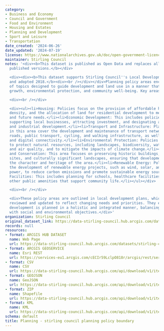 ```yaml
---
category:
- Business and Economy
- Council and Government
- Food and Environment
- Housing and Estates
- Planning and Development
- Sport and Leisure
- Transportation
date_created: '2024-06-26'
date_updated: '2024-07-19'
license: https://www.nationalarchives.gov.uk/doc/open-government-licence/version/3/
maintainer: Stirling Council
notes: '<div><b>This dataset is published as Open Data and replaces all previously
  published versions.</b></div>

  <div><div><b>This dataset supports Stirling Council''s Local Development Plan, published
  and adopted 2018.</b><div><br /></div></div>Planning policy areas encompass a range
  of topics designed to guide development and land use in a manner that supports sustainable
  growth, environmental protection, and community well-being. Key areas include:</div>

  <div><br /></div>

  <div><ul><li>Housing: Policies focus on the provision of affordable housing, housing
  density, and the allocation of land for residential development to meet current
  and future needs.</li><li>Economic Development: This includes policies aimed at
  supporting local businesses, attracting investment, and designating areas for commercial
  and industrial development.</li><li>Transport and Infrastructure: Planning policies
  in this area cover the development and maintenance of transport networks, including
  roads, public transport, cycling, and walking infrastructure, as well as utilities
  and digital connectivity.</li><li>Environmental Protection: Policies are designed
  to protect natural resources, including landscapes, biodiversity, water quality,
  and air quality, and to mitigate the impacts of climate change.</li><li>Heritage
  and Conservation: This area focuses on preserving historic buildings, archaeological
  sites, and culturally significant landscapes, ensuring that development respects
  the character and heritage of the area.</li><li>Renewable Energy: Policies support
  the development of renewable energy projects, such as wind, solar, and hydroelectric
  power, to reduce carbon emissions and promote sustainable energy sources.</li><li>Community
  Facilities: This includes planning for schools, healthcare facilities, parks, and
  other public amenities that support community life.</li></ul></div>

  <div><br /></div>

  <div>These policy areas are outlined in local development plans, which are periodically
  reviewed and updated to reflect changing needs and priorities. They ensure that
  development is planned in a holistic and integrated manner, balancing economic growth
  with social and environmental objectives.</div>'
organization: Stirling Council
original_dataset_link: https://data-stirling-council.hub.arcgis.com/datasets/stirling-council::planning-stirling-council-planning-policy-boundary
records: null
resources:
- format: ARCGIS HUB DATASET
  name: Web Page
  url: https://data-stirling-council.hub.arcgis.com/datasets/stirling-council::planning-stirling-council-planning-policy-boundary
- format: ARCGIS GEOSERVICE
  name: Esri REST
  url: https://services-eu1.arcgis.com/cECIr59LclpO818r/arcgis/rest/services/stirling_council_planning_policy_boundary/FeatureServer/4
- format: CSV
  name: CSV
  url: https://data-stirling-council.hub.arcgis.com/api/download/v1/items/1164b7cf2b7045348c8f293284a2c7fd/csv?layers=4
- format: GEOJSON
  name: GeoJSON
  url: https://data-stirling-council.hub.arcgis.com/api/download/v1/items/1164b7cf2b7045348c8f293284a2c7fd/geojson?layers=4
- format: ZIP
  name: Shapefile
  url: https://data-stirling-council.hub.arcgis.com/api/download/v1/items/1164b7cf2b7045348c8f293284a2c7fd/shapefile?layers=4
- format: KML
  name: KML
  url: https://data-stirling-council.hub.arcgis.com/api/download/v1/items/1164b7cf2b7045348c8f293284a2c7fd/kml?layers=4
schema: default
title: Planning - stirling council planning policy boundary
---
```

